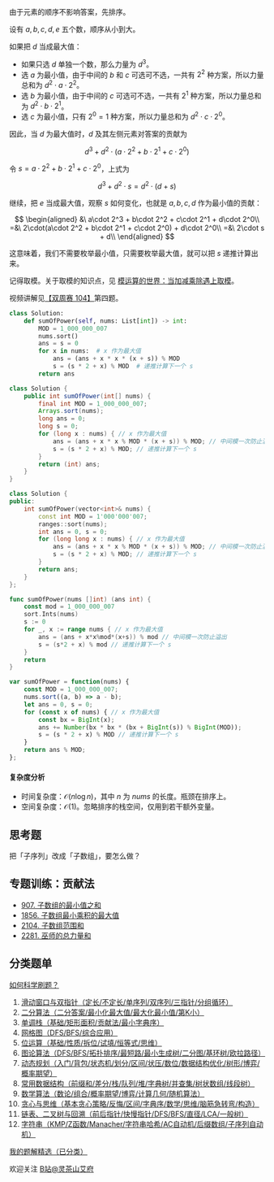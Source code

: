 由于元素的顺序不影响答案，先排序。

设有 $a,b,c,d,e$ 五个数，顺序从小到大。

如果把 $d$ 当成最大值：

- 如果只选 $d$ 单独一个数，那么力量为 $d^3$。
- 选 $a$ 为最小值，由于中间的 $b$ 和 $c$ 可选可不选，一共有 $2^2$ 种方案，所以力量总和为 $d^2\cdot a\cdot 2^2$。
- 选 $b$ 为最小值，由于中间的 $c$ 可选可不选，一共有 $2^1$ 种方案，所以力量总和为 $d^2\cdot b\cdot 2^1$。
- 选 $c$ 为最小值，只有 $2^0=1$ 种方案，所以力量总和为 $d^2\cdot c\cdot 2^0$。 

因此，当 $d$ 为最大值时，$d$ 及其左侧元素对答案的贡献为

$$
d^3 + d^2\cdot (a\cdot 2^2 + b\cdot 2^1 + c\cdot 2^0)
$$

令 $s=a\cdot 2^2 + b\cdot 2^1 + c\cdot 2^0$，上式为

$$
d^3 + d^2\cdot s = d^2\cdot(d+s)
$$

继续，把 $e$ 当成最大值，观察 $s$ 如何变化，也就是 $a,b,c,d$ 作为最小值的贡献：

$$
\begin{aligned}
&\ a\cdot 2^3 + b\cdot 2^2 + c\cdot 2^1 + d\cdot 2^0\\
=&\ 2\cdot(a\cdot 2^2 + b\cdot 2^1 + c\cdot 2^0) + d\cdot 2^0\\
=&\ 2\cdot s + d\\
\end{aligned}
$$

这意味着，我们不需要枚举最小值，只需要枚举最大值，就可以把 $s$ 递推计算出来。

记得取模。关于取模的知识点，见 [模运算的世界：当加减乘除遇上取模](https://leetcode.cn/circle/discuss/mDfnkW/)。

视频讲解见[【双周赛 104】](https://www.bilibili.com/video/BV1fV4y1r7e6/)第四题。

```py [sol-Python3]
class Solution:
    def sumOfPower(self, nums: List[int]) -> int:
        MOD = 1_000_000_007
        nums.sort()
        ans = s = 0
        for x in nums:  # x 作为最大值
            ans = (ans + x * x * (x + s)) % MOD
            s = (s * 2 + x) % MOD  # 递推计算下一个 s
        return ans
```

```java [sol-Java]
class Solution {
    public int sumOfPower(int[] nums) {
        final int MOD = 1_000_000_007;
        Arrays.sort(nums);
        long ans = 0;
        long s = 0;
        for (long x : nums) { // x 作为最大值
            ans = (ans + x * x % MOD * (x + s)) % MOD; // 中间模一次防止溢出
            s = (s * 2 + x) % MOD; // 递推计算下一个 s
        }
        return (int) ans;
    }
}
```

```cpp [sol-C++]
class Solution {
public:
    int sumOfPower(vector<int>& nums) {
        const int MOD = 1'000'000'007;
        ranges::sort(nums);
        int ans = 0, s = 0;
        for (long long x : nums) { // x 作为最大值
            ans = (ans + x * x % MOD * (x + s)) % MOD; // 中间模一次防止溢出
            s = (s * 2 + x) % MOD; // 递推计算下一个 s
        }
        return ans;
    }
};
```

```go [sol-Go]
func sumOfPower(nums []int) (ans int) {
	const mod = 1_000_000_007
	sort.Ints(nums)
	s := 0
	for _, x := range nums { // x 作为最大值
		ans = (ans + x*x%mod*(x+s)) % mod // 中间模一次防止溢出
		s = (s*2 + x) % mod // 递推计算下一个 s
	}
	return
}
```

```js [sol-JavaScript]
var sumOfPower = function(nums) {
    const MOD = 1_000_000_007;
    nums.sort((a, b) => a - b);
    let ans = 0, s = 0;
    for (const x of nums) { // x 作为最大值
        const bx = BigInt(x);
        ans += Number(bx * bx * (bx + BigInt(s)) % BigInt(MOD));
        s = (s * 2 + x) % MOD // 递推计算下一个 s
    }
    return ans % MOD;
};
```

#### 复杂度分析

- 时间复杂度：$\mathcal{O}(n\log n)$，其中 $n$ 为 $\textit{nums}$ 的长度。瓶颈在排序上。
- 空间复杂度：$\mathcal{O}(1)$。忽略排序的栈空间，仅用到若干额外变量。

## 思考题

把「子序列」改成「子数组」，要怎么做？

## 专题训练：贡献法

- [907. 子数组的最小值之和](https://leetcode.cn/problems/sum-of-subarray-minimums/)
- [1856. 子数组最小乘积的最大值](https://leetcode.cn/problems/maximum-subarray-min-product/)
- [2104. 子数组范围和](https://leetcode.cn/problems/sum-of-subarray-ranges/)
- [2281. 巫师的总力量和](https://leetcode.cn/problems/sum-of-total-strength-of-wizards/)

## 分类题单

[如何科学刷题？](https://leetcode.cn/circle/discuss/RvFUtj/)

1. [滑动窗口与双指针（定长/不定长/单序列/双序列/三指针/分组循环）](https://leetcode.cn/circle/discuss/0viNMK/)
2. [二分算法（二分答案/最小化最大值/最大化最小值/第K小）](https://leetcode.cn/circle/discuss/SqopEo/)
3. [单调栈（基础/矩形面积/贡献法/最小字典序）](https://leetcode.cn/circle/discuss/9oZFK9/)
4. [网格图（DFS/BFS/综合应用）](https://leetcode.cn/circle/discuss/YiXPXW/)
5. [位运算（基础/性质/拆位/试填/恒等式/思维）](https://leetcode.cn/circle/discuss/dHn9Vk/)
6. [图论算法（DFS/BFS/拓扑排序/最短路/最小生成树/二分图/基环树/欧拉路径）](https://leetcode.cn/circle/discuss/01LUak/)
7. [动态规划（入门/背包/状态机/划分/区间/状压/数位/数据结构优化/树形/博弈/概率期望）](https://leetcode.cn/circle/discuss/tXLS3i/)
8. [常用数据结构（前缀和/差分/栈/队列/堆/字典树/并查集/树状数组/线段树）](https://leetcode.cn/circle/discuss/mOr1u6/)
9. [数学算法（数论/组合/概率期望/博弈/计算几何/随机算法）](https://leetcode.cn/circle/discuss/IYT3ss/)
10. [贪心与思维（基本贪心策略/反悔/区间/字典序/数学/思维/脑筋急转弯/构造）](https://leetcode.cn/circle/discuss/g6KTKL/)
11. [链表、二叉树与回溯（前后指针/快慢指针/DFS/BFS/直径/LCA/一般树）](https://leetcode.cn/circle/discuss/K0n2gO/)
12. [字符串（KMP/Z函数/Manacher/字符串哈希/AC自动机/后缀数组/子序列自动机）](https://leetcode.cn/circle/discuss/SJFwQI/)

[我的题解精选（已分类）](https://github.com/EndlessCheng/codeforces-go/blob/master/leetcode/SOLUTIONS.md)

欢迎关注 [B站@灵茶山艾府](https://space.bilibili.com/206214)

